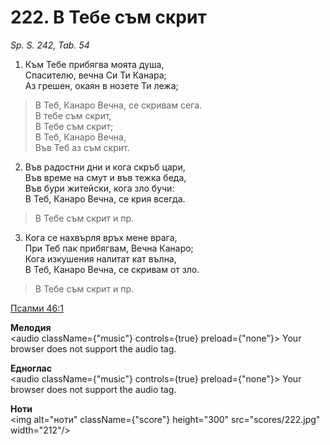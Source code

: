 # 222. В Тебе съм скрит

_Sp. S. 242, Tab. 54_

1. Към Тебе прибягва моята душа,  
Спасителю, вечна Си Ти Канара;  
Аз грешен, окаян в нозете Ти лежа;  

> В Теб, Канаро Вечна, се скривам сега.  
> В тебе съм скрит,  
> В Тебе съм скрит;  
> В Теб, Канаро Вечна,  
> Във Теб аз съм скрит.  

2. Във радостни дни и кога скръб цари,  
Във време на смут и във тежка беда,  
Във бури житейски, кога зло бучи:  
В Теб, Канаро Вечна, се крия всегда.  

> В Тебе съм скрит и пр.  

3. Кога се нахвърля връх мене врага,  
При Теб пак прибягвам, Вечна Канаро;  
Кога изкушения налитат кат вълна,  
В Теб, Канаро Вечна, се скривам от зло.  

> В Тебе съм скрит и пр.

[Псалми 46:1](http://biblia.bg/index.php?k=19&g=46&s=1)

**Мелодия**  
<audio className={"music"} controls={true} preload={"none"}>
    <source src="mp3/222.mp3" type="audio/mpeg"/>
    Your browser does not support the audio tag.
</audio>

**Едноглас**  
<audio className={"music"} controls={true} preload={"none"}>
    <source src="transp/222.mp3" type="audio/mpeg"/>
    Your browser does not support the audio tag.
</audio>

**Ноти**  
<img alt="ноти" className={"score"} height="300" src="scores/222.jpg" width="212"/>
